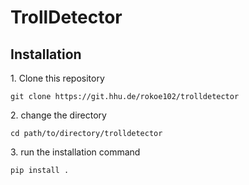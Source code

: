 # TrollDetector
## Installation

1\. Clone this repository
```
git clone https://git.hhu.de/rokoe102/trolldetector
```
2\. change the directory
```
cd path/to/directory/trolldetector
```
3\. run the installation command
```
pip install .
```
